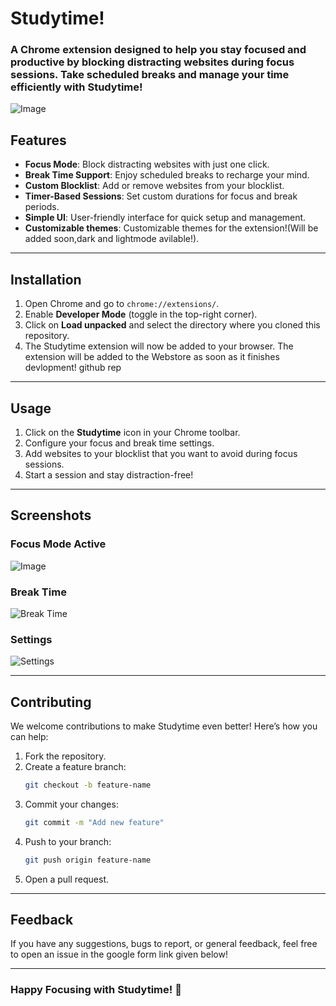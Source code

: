 # Studytime!

### A Chrome extension designed to help you stay focused and productive by blocking distracting websites during focus sessions. Take scheduled breaks and manage your time efficiently with **Studytime!**
![Image](https://github.com/user-attachments/assets/342ee8f2-79bb-432b-bade-7d054a8b40d1)

## Features

- **Focus Mode**: Block distracting websites with just one click.
- **Break Time Support**: Enjoy scheduled breaks to recharge your mind.
- **Custom Blocklist**: Add or remove websites from your blocklist.
- **Timer-Based Sessions**: Set custom durations for focus and break periods.
- **Simple UI**: User-friendly interface for quick setup and management.
- **Customizable themes**: Customizable themes for the extension!(Will be added soon,dark and lightmode avilable!).
---

## Installation


1. Open Chrome and go to `chrome://extensions/`.
2. Enable **Developer Mode** (toggle in the top-right corner).
3. Click on **Load unpacked** and select the directory where you cloned this repository.
4. The Studytime extension will now be added to your browser.
   The extension will be added to the Webstore as soon as it finishes devlopment!
   github rep

---

## Usage

1. Click on the **Studytime** icon in your Chrome toolbar.
2. Configure your focus and break time settings.
3. Add websites to your blocklist that you want to avoid during focus sessions.
4. Start a session and stay distraction-free!

---

## Screenshots

### Focus Mode Active
![Image](https://github.com/user-attachments/assets/19bb510d-82b1-49c5-bd45-b931e36cfd46)

### Break Time
![Break Time](./screenshots/break_time.png)

### Settings
![Settings](./screenshots/settings.png)

---

## Contributing

We welcome contributions to make Studytime even better! Here’s how you can help:

1. Fork the repository.
2. Create a feature branch:
   ```bash
   git checkout -b feature-name
   ```
3. Commit your changes:
   ```bash
   git commit -m "Add new feature"
   ```
4. Push to your branch:
   ```bash
   git push origin feature-name
   ```
5. Open a pull request.

---

## Feedback

If you have any suggestions, bugs to report, or general feedback, feel free to open an issue in the google form link given below!


---

### Happy Focusing with Studytime! 🚀
